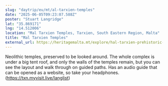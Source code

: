 ```yaml
---
slug: "daytrip/eu/mt/al-tarxien-temples"
date: "2025-06-05T09:23:07.588Z"
poster: "Stuart Langridge"
lat: "35.869171"
lng: "14.512006"
location: "Ħal Tarxien Temples, Tarxien, South Eastern Region, Malta"
title: "Ħal Tarxien Temples"
external_url: https://heritagemalta.mt/explore/hal-tarxien-prehistoric-complex/
---
```

Neolithic temples, preserved to be looked around. The whole complex is under a big tent roof, and only the walls of the temples remain, but you can see the layout and walk through on guided paths. Has an audio guide that can be opened as a website, so take your headphones. (https://txn.myvisit.live/langlist)